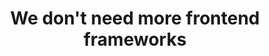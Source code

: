---
title: "We don't need more frontend frameworks"
summary: "Why we don't need more frontend frameworks - for now."
tags:
    - frontend
    - web
    - devjournal
---